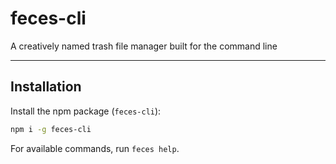 # feces-cli

A creatively named trash file manager built for the command line

---

## Installation

Install the npm package (`feces-cli`):

```bash
npm i -g feces-cli
```

For available commands, run `feces help`.

